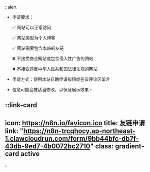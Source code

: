 <!-- 友链页面的“申请友链”要求 -->
::alert
- 申请要求：

  ✅ 网站可以正常访问

  ✅ 网站类型为个人博客

  ✅ 网站需要包含本站的友链

  ❌ 不接受商业网站或包含侵入性广告的网站

  ❌ 不接受违反中华人民共和国法律法规的网站

- 申请方式：使用本站自助申请按钮或在该评论区留言

- 信息可能会被适当修改，以保证展示效果
::

::link-card
---
icon: https://n8n.io/favicon.ico
title: 友链申请
link: "https://n8n-trcqhocy.ap-northeast-1.clawcloudrun.com/form/9bb44bfc-db7f-43db-9ed7-4b0072bc2710"
class: gradient-card active
---
::



